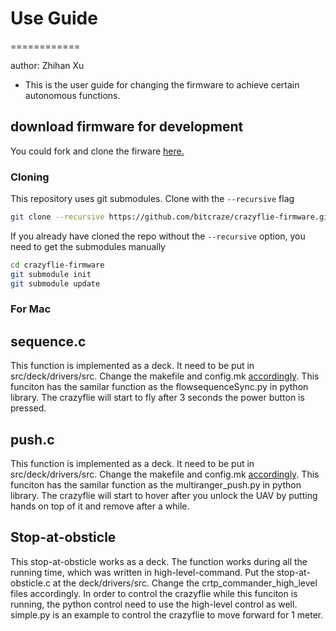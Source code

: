 # Use Guide
============

author: Zhihan Xu

* This is the user guide for changing the firmware to achieve certain autonomous functions.

## download firmware for development

You could fork and clone the firware [here.](https://github.com/bitcraze/crazyflie-firmware)

### Cloning

This repository uses git submodules. Clone with the `--recursive` flag

```bash
git clone --recursive https://github.com/bitcraze/crazyflie-firmware.git
```

If you already have cloned the repo without the `--recursive` option, you need to
get the submodules manually

```bash
cd crazyflie-firmware
git submodule init
git submodule update
```


### For Mac





## sequence.c

This function is implemented as a deck. It need to be put in src/deck/drivers/src.  Change the makefile and config.mk [accordingly](https://wiki.bitcraze.io/doc:crazyflie:api:firmware:deck:howto). This funciton has the samilar function as the flowsequenceSync.py in python library. The crazyflie will start to fly after 3 seconds the power button is pressed.

## push.c

This function is implemented as a deck. It need to be put in src/deck/drivers/src.  Change the makefile and config.mk [accordingly](https://wiki.bitcraze.io/doc:crazyflie:api:firmware:deck:howto). This funciton has the samilar function as the multiranger_push.py in python library. The crazyflie will start to hover after you unlock the UAV by putting hands on top of it and remove after a while.

## Stop-at-obsticle

This stop-at-obsticle works as a deck. The function works during all the running time, which was written in high-level-command. Put the stop-at-obsticle.c at the deck/drivers/src. Change the crtp_commander_high_level files accordingly. In order to control the crazyflie while this funciton is running, the python control need to use the high-level control as well. simple.py is an example to control the crazyflie to move forward for 1 meter.
